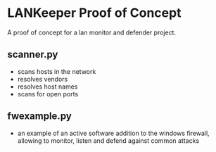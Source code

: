# LANKeeper Proof of Concept
A proof of concept for a lan monitor and defender project.
## scanner.py
* scans hosts in the network
* resolves vendors
* resolves host names
* scans for open ports
## fwexample.py
* an example of an active software addition to the windows firewall, allowing to monitor, listen and defend against common attacks
